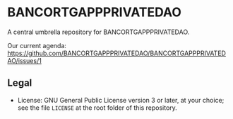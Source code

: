 # BANCORTGAPPPRIVATEDAO
A central umbrella repository for BANCORTGAPPPRIVATEDAO.

Our current agenda: https://github.com/BANCORTGAPPPRIVATEDAO/BANCORTGAPPPRIVATEDAO/issues/1

## Legal

 * License: GNU General Public License version 3 or later, at your choice; see the file `LICENSE` at the root folder of this repository.

